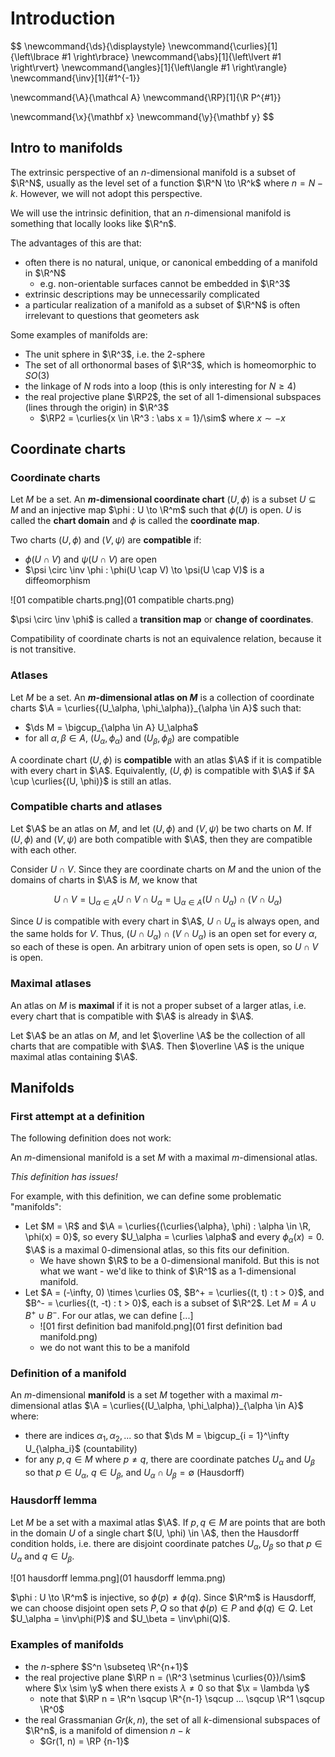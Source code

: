 # Introduction

$$
\newcommand{\ds}{\displaystyle}
\newcommand{\curlies}[1]{\left\lbrace #1 \right\rbrace}
\newcommand{\abs}[1]{\left\lvert #1 \right\rvert}
\newcommand{\angles}[1]{\left\langle #1 \right\rangle}
\newcommand{\inv}[1]{#1^{-1}}

\newcommand{\A}{\mathcal A}
\newcommand{\RP}[1]{\R P^{#1}}

\newcommand{\x}{\mathbf x}
\newcommand{\y}{\mathbf y}
$$

## Intro to manifolds

The extrinsic perspective of an $n$-dimensional manifold is a subset of $\R^N$, usually as the level set of a function $\R^N \to \R^k$ where $n = N - k$. However, we will not adopt this perspective.

We will use the intrinsic definition, that an $n$-dimensional manifold is something that locally looks like $\R^n$.

The advantages of this are that:

- often there is no natural, unique, or canonical embedding of a manifold in $\R^N$
  - e.g. non-orientable surfaces cannot be embedded in $\R^3$
- extrinsic descriptions may be unnecessarily complicated
- a particular realization of a manifold as a subset of $\R^N$ is often irrelevant to questions that geometers ask

Some examples of manifolds are:

- The unit sphere in $\R^3$, i.e. the 2-sphere
- The set of all orthonormal bases of $\R^3$, which is homeomorphic to $SO(3)$
- the linkage of $N$ rods into a loop (this is only interesting for $N \geq 4$)
- the real projective plane $\RP2$, the set of all 1-dimensional subspaces (lines through the origin) in $\R^3$
  - $\RP2 = \curlies{x \in \R^3 : \abs x = 1}/\sim$ where $x \sim -x$

## Coordinate charts

### Coordinate charts

Let $M$ be a set. An **$m$-dimensional coordinate chart** $(U, \phi)$ is a subset $U \subseteq M$ and an injective map $\phi : U \to \R^m$ such that $\phi(U)$ is open. $U$ is called the **chart domain** and $\phi$ is called the **coordinate map**.

Two charts $(U, \phi)$ and $(V, \psi)$ are **compatible** if:

- $\phi(U \cap V)$ and $\psi(U \cap V)$ are open
- $\psi \circ \inv \phi : \phi(U \cap V) \to \psi(U \cap V)$ is a diffeomorphism

![01 compatible charts.png](01 compatible charts.png)

$\psi \circ \inv \phi$ is called a **transition map** or **change of coordinates**.

Compatibility of coordinate charts is not an equivalence relation, because it is not transitive.

### Atlases

Let $M$ be a set. An **$m$-dimensional atlas on $M$** is a collection of coordinate charts $\A = \curlies{(U_\alpha, \phi_\alpha)}_{\alpha \in A}$ such that:

- $\ds M = \bigcup_{\alpha \in A} U_\alpha$
- for all $\alpha, \beta \in A$, $(U_\alpha, \phi_\alpha)$ and $(U_\beta, \phi_\beta)$ are compatible

A coordinate chart $(U, \phi)$ is **compatible** with an atlas $\A$ if it is compatible with every chart in $\A$. Equivalently, $(U, \phi)$ is compatible with $\A$ if $A \cup \curlies{(U, \phi)}$ is still an atlas.

### Compatible charts and atlases

Let $\A$ be an atlas on $M$, and let $(U, \phi)$ and $(V, \psi)$ be two charts on $M$. If $(U, \phi)$ and $(V, \psi)$ are both compatible with $\A$, then they are compatible with each other.

Consider $U \cap V$. Since they are coordinate charts on $M$ and the union of the domains of charts in $\A$ is $M$, we know that

$$
U \cap V = \bigcup_{\alpha \in A} U \cap V \cap U_\alpha = \bigcup_{\alpha \in A} (U \cap U_\alpha) \cap (V \cap U_\alpha)
$$

Since $U$ is compatible with every chart in $\A$, $U \cap U_\alpha$ is always open, and the same holds for $V$. Thus, $(U \cap U_\alpha) \cap (V \cap U_\alpha)$ is an open set for every $\alpha$, so each of these is open. An arbitrary union of open sets is open, so $U \cap V$ is open.

### Maximal atlases

An atlas on $M$ is **maximal** if it is not a proper subset of a larger atlas, i.e. every chart that is compatible with $\A$ is already in $\A$.

Let $\A$ be an atlas on $M$, and let $\overline \A$ be the collection of all charts that are compatible with $\A$. Then $\overline \A$ is the unique maximal atlas containing $\A$.

## Manifolds

### First attempt at a definition

The following definition does not work:

An $m$-dimensional manifold is a set $M$ with a maximal $m$-dimensional atlas.

*This definition has issues!*

For example, with this definition, we can define some problematic "manifolds":

- Let $M = \R$ and $\A = \curlies{(\curlies{\alpha}, \phi) : \alpha \in \R, \phi(x) = 0}$, so every $U_\alpha = \curlies \alpha$ and every $\phi_\alpha (x) = 0$. $\A$ is a maximal $0$-dimensional atlas, so this fits our definition.
  - We have shown $\R$ to be a 0-dimensional manifold. But this is not what we want - we'd like to think of $\R^1$ as a 1-dimensional manifold.
- Let $A = (-\infty, 0) \times \curlies 0$, $B^+ = \curlies{(t, t) : t > 0}$, and $B^- = \curlies{(t, -t) : t > 0}$, each is a subset of $\R^2$. Let $M = A \cup B^+ \cup B^-$. For our atlas, we can define [...]
  - ![01 first definition bad manifold.png](01 first definition bad manifold.png)
  - we do not want this to be a manifold

### Definition of a manifold

An $m$-dimensional **manifold** is a set $M$ together with a maximal $m$-dimensional atlas $\A = \curlies{(U_\alpha, \phi_\alpha)}_{\alpha \in A}$ where:

- there are indices $\alpha_1, \alpha_2, ...$ so that $\ds M = \bigcup_{i = 1}^\infty U_{\alpha_i}$ (countability)
- for any $p, q \in M$ where $p \neq q$, there are coordinate patches $U_\alpha$ and $U_\beta$ so that $p \in U_\alpha$, $q \in U_\beta$, and $U_\alpha \cap U_\beta = \emptyset$ (Hausdorff)

### Hausdorff lemma

Let $M$ be a set with a maximal atlas $\A$. If $p, q \in M$ are points that are both in the domain $U$ of a single chart $(U, \phi) \in \A$, then the Hausdorff condition holds, i.e. there are disjoint coordinate patches $U_\alpha, U_\beta$ so that $p \in U_\alpha$ and $q \in U_\beta$.

![01 hausdorff lemma.png](01 hausdorff lemma.png)

$\phi : U \to \R^m$ is injective, so $\phi(p) \neq \phi(q)$. Since $\R^m$ is Hausdorff, we can choose disjoint open sets $P, Q$ so that $\phi(p) \in P$ and $\phi(q) \in Q$. Let $U_\alpha = \inv\phi(P)$ and $U_\beta = \inv\phi(Q)$.

### Examples of manifolds

- the $n$-sphere $S^n \subseteq \R^{n+1}$
- the real projective plane $\RP n = (\R^3 \setminus \curlies{0})/\sim$ where $\x \sim \y$ when there exists $\lambda \neq 0$ so that $\x = \lambda \y$
  - note that $\RP n = \R^n \sqcup \R^{n-1} \sqcup ... \sqcup \R^1 \sqcup \R^0$
- the real Grassmanian $Gr(k, n)$, the set of all $k$-dimensional subspaces of $\R^n$, is a manifold of dimension $n-k$
  - $Gr(1, n) = \RP {n-1}$

